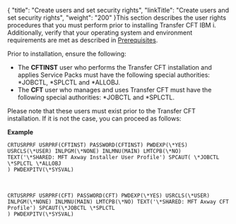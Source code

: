 {
    "title": "Create users and set security rights",
    "linkTitle": "Create users and set security rights",
    "weight": "200"
}This section describes the user rights procedures that you must perform prior to installing Transfer CFT IBM i. Additionally, verify that your operating system and environment requirements are met as described in [Prerequisites](../).

Prior to installation, ensure the following:

- The **CFTINST** user who performs the Transfer CFT installation and applies Service Packs must have the following special authorities: \*JOBCTL, \*SPLCTL and \*ALLOBJ.
- The **CFT** user who manages and uses Transfer CFT must have the following special authorities: \*JOBCTL and \*SPLCTL.

Please note that these users must exist prior to the Transfer CFT installation. If it is not the case, you can proceed as follows:

****Example****

```
CRTUSRPRF USRPRF(CFTINST) PASSWORD(CFTINST) PWDEXP(\*YES) USRCLS(\*USER) INLPGM(\*NONE) INLMNU(MAIN) LMTCPB(\*NO) TEXT('\*SHARED: MFT Axway Installer User Profile') SPCAUT( \*JOBCTL \*SPLCTL \*ALLOBJ
) PWDEXPITV(\*SYSVAL)
```

 

```
CRTUSRPRF USRPRF(CFT) PASSWORD(CFT) PWDEXP(\*YES) USRCLS(\*USER) INLPGM(\*NONE) INLMNU(MAIN) LMTCPB(\*NO) TEXT('\*SHARED: MFT Axway CFT Profile') SPCAUT(\*JOBCTL \*SPLCTL
) PWDEXPITV(\*SYSVAL)
```
